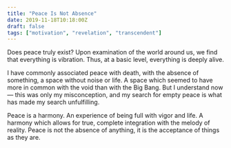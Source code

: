 ```yaml
---
title: "Peace Is Not Absence"
date: 2019-11-18T10:18:00Z
draft: false
tags: ["motivation", "revelation", "transcendent"]
---
```


Does peace truly exist? Upon examination of the world around us, we find that everything is vibration. Thus, at a basic level, everything is deeply alive. 

I have commonly associated peace with death, with the absence of something, a space without noise or life. A space which seemed to have more in common with the void than with the Big Bang. But I understand now — this was only my misconception, and my search for empty peace is what has made my search unfulfilling. 

Peace is a harmony. An experience of being full with vigor and life. A harmony which allows for true, complete integration with the melody of reality. Peace is not the absence of anything, it is the acceptance of things as they are.